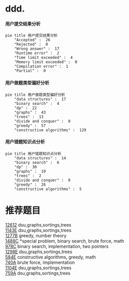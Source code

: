 # ddd.

<!-- tabs:start -->



#### **用户提交结果分析**

```mermaid
pie title 用户提交结果分析
    "Accepted" :  26
    "Rejected" :  0
    "Wrong answer" :  17
    "Runtime error" :  2
    "Time limit exceeded" :  4
    "Memory limit exceeded" :  0
    "Compilation error" :  1
    "Partial" :  0
```

#### **用户做题类型偏好分析**

```mermaid
pie title 用户做题类型偏好分析
    "data structures" :  17
    "binary search" :  4
    "dp" :  22
    "graphs" :  43
    "trees" :  13
    "divide and conquer" :  0
    "greedy" :  57
    "constructive algorithms" :  129
```
#### **用户错题知识点分析**

```mermaid
pie title 用户错题知识点分析
    "data structures" :  14
    "binary search" :  6
    "dp" :  30
    "graphs" :  10
    "trees" :  2
    "divide and conquer" :  0
    "greedy" :  26
    "constructive algorithms" :  5
```



<!-- tabs:end -->
# 推荐题目
[12612](https://codeforces.com/contest/1261/problem/2)		dsu,graphs,sortings,trees		  
[1143E](https://codeforces.com/contest/1143/problem/E)		dsu,graphs,sortings,trees		  
[1277B](https://codeforces.com/contest/1277/problem/B)		greedy,
                        number theory		  
[1488C](https://codeforces.com/contest/1488/problem/C)		*special problem,
                        binary search,
                        brute force,
                        math		  
[978C](https://codeforces.com/contest/978/problem/C)		binary search,
                        implementation,
                        two pointers		  
[1298E](https://codeforces.com/contest/1298/problem/E)		dsu,graphs,sortings,trees		  
[584E](https://codeforces.com/contest/584/problem/E)		constructive algorithms,
                        greedy,
                        math		  
[740A](https://codeforces.com/contest/740/problem/A)		brute force,
                        implementation		  
[1104E](https://codeforces.com/contest/1104/problem/E)		dsu,graphs,sortings,trees		  
[759A](https://codeforces.com/contest/759/problem/A)		dsu,graphs,sortings,trees		  
